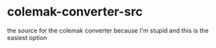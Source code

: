 # colemak-converter-src
 the source for the colemak converter because I'm stupid and this is the easiest option
